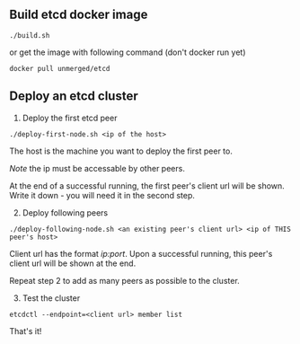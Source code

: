 ## Build etcd docker image

    ./build.sh

or get the image with following command (don't docker run yet)

    docker pull unmerged/etcd

## Deploy an etcd cluster

1. Deploy the first etcd peer

  ```
  ./deploy-first-node.sh <ip of the host>
  ```
  
  The host is the machine you want to deploy the first peer to. 
  
  *Note* the ip must be accessable by other peers.

  At the end of a successful running, the first peer's client url will be shown. Write it down - you will need it in the second step.

2. Deploy following peers

  ```
  ./deploy-following-node.sh <an existing peer's client url> <ip of THIS peer's host>
  ```
  
  Client url has the format *ip:port*. Upon a successful running, this peer's client url will be shown at the end.
  
  Repeat step 2 to add as many peers as possible to the cluster.

3. Test the cluster

  ```
  etcdctl --endpoint=<client url> member list
  ```
  
That's it!
